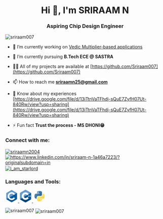 <h1 align="center">Hi 👋, I'm SRIRAAM N</h1>
<h3 align="center">Aspiring Chip Design Engineer</h3>

<p align="left"> <img src="https://komarev.com/ghpvc/?username=sriraam007&label=Profile%20views&color=0e75b6&style=flat" alt="sriraam007" /> </p>

- 🔭 I’m currently working on [Vedic Multiplier-based applications](https://github.com/Sriraam007/64-X-64-Vedic-Multiplier-Urdhva-Tiryagbhyam-)

- 🌱 I’m currently pursuing **B.Tech ECE @ SASTRA**

- 👨‍💻 All of my projects are available at [https://github.com/Sriraam007](https://github.com/Sriraam007)

- 📫 How to reach me **sriraamn25@gmail.com**

- 📄 Know about my experiences [https://drive.google.com/file/d/13iTtnVaTFhdj-sQuE7ZyfH07Ut-840Rw/view?usp=sharing](https://drive.google.com/file/d/13iTtnVaTFhdj-sQuE7ZyfH07Ut-840Rw/view?usp=sharing)

- ⚡ Fun fact **Trust the process - MS DHONI😁**

<h3 align="left">Connect with me:</h3>
<p align="left">
<a href="https://twitter.com/sriraamn2004" target="blank"><img align="center" src="https://raw.githubusercontent.com/rahuldkjain/github-profile-readme-generator/master/src/images/icons/Social/twitter.svg" alt="sriraamn2004" height="30" width="40" /></a>
<a href="https://linkedin.com/in/https://www.linkedin.com/in/sriraam-n-1a46a7223/?originalsubdomain=in" target="blank"><img align="center" src="https://raw.githubusercontent.com/rahuldkjain/github-profile-readme-generator/master/src/images/icons/Social/linked-in-alt.svg" alt="https://www.linkedin.com/in/sriraam-n-1a46a7223/?originalsubdomain=in" height="30" width="40" /></a>
<a href="https://instagram.com/i_am_starlord" target="blank"><img align="center" src="https://raw.githubusercontent.com/rahuldkjain/github-profile-readme-generator/master/src/images/icons/Social/instagram.svg" alt="i_am_starlord" height="30" width="40" /></a>
</p>

<h3 align="left">Languages and Tools:</h3>
<p align="left"> <a href="https://www.cprogramming.com/" target="_blank" rel="noreferrer"> <img src="https://raw.githubusercontent.com/devicons/devicon/master/icons/c/c-original.svg" alt="c" width="40" height="40"/> </a> <a href="https://www.w3schools.com/cpp/" target="_blank" rel="noreferrer"> <img src="https://raw.githubusercontent.com/devicons/devicon/master/icons/cplusplus/cplusplus-original.svg" alt="cplusplus" width="40" height="40"/> </a> <a href="https://www.python.org" target="_blank" rel="noreferrer"> <img src="https://raw.githubusercontent.com/devicons/devicon/master/icons/python/python-original.svg" alt="python" width="40" height="40"/> </a> </p>

<p><img align="left" src="https://github-readme-stats.vercel.app/api/top-langs?username=sriraam007&show_icons=true&locale=en&layout=compact" alt="sriraam007" /></p>

<p>&nbsp;<img align="center" src="https://github-readme-stats.vercel.app/api?username=sriraam007&show_icons=true&locale=en" alt="sriraam007" /></p>
